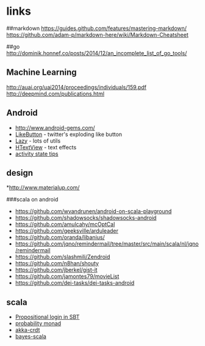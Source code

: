 # links

##markdown
https://guides.github.com/features/mastering-markdown/
https://github.com/adam-p/markdown-here/wiki/Markdown-Cheatsheet

##go
http://dominik.honnef.co/posts/2014/12/an_incomplete_list_of_go_tools/

## Machine Learning
http://auai.org/uai2014/proceedings/individuals/159.pdf
http://deepmind.com/publications.html

## Android

* http://www.android-gems.com/
* [LikeButton](https://github.com/jd-alexander/LikeButton) - twitter's exploding like button
* [Lazy](https://github.com/l123456789jy/Lazy) - lots of utils
* [HTextView](https://github.com/hanks-zyh/HTextView) - text effects
* [activity state tips](http://www.101apps.co.za/index.php/articles/persisting-the-activity-instance-state.html)

## design
*http://www.materialup.com/

###scala on android

* https://github.com/wvandrunen/android-on-scala-playground
* https://github.com/shadowsocks/shadowsocks-android
* https://github.com/amulcahy/mcOptCal
* https://github.com/geeksville/arduleader
* https://github.com/oranda/libanius/
* https://github.com/jqno/remindermail/tree/master/src/main/scala/nl/jqno/remindermail
* https://github.com/slashmili/Zendroid
* https://github.com/n8han/shouty
* https://github.com/jberkel/gist-it
* https://github.com/jamontes79/movieList
* https://github.com/dei-tasks/dei-tasks-android

## scala
* [Propositional login in SBT](http://www.scala-sbt.org/0.13/sxr/sbt/logic/Logic.scala.html)
* [probability monad](https://github.com/jliszka/probability-monad)
* [akka-crdt](https://github.com/jboner/akka-crdt)
* [bayes-scala](https://github.com/danielkorzekwa/bayes-scala)
